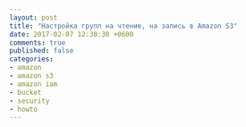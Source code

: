 ```yaml
---
layout: post
title: "Настройка групп на чтение, на запись в Amazon S3"
date: 2017-02-07 12:30:30 +0600
comments: true
published: false
categories: 
- amazon
- amazon s3
- amazon iam
- bucket
- security
- howto
---
```

